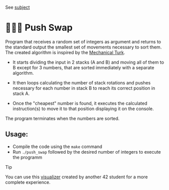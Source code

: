See [subject](https://github.com/cariestevez/push_swap/blob/main/push_swap.en.subject.pdf)

# 🏋️‍♀️🔁  Push Swap
Program that receives a random set of integers as argument and returns to the standard output the smallest set of movements necessary to sort them.
The created algorithm is inspired by the [Mechanical Turk](https://en.wikipedia.org/wiki/Mechanical_Turk).

- It starts dividing the input in 2 stacks (A and B) and moving all of them to B except for 3 numbers, that are sorted immediately with a separate algorithm.

- It then loops calculating the number of stack rotations and pushes necessary for each number in stack B to reach its correct position in stack A.

- Once the "cheapest" number is found, it executes the calculated instruction(s) to move it to that position displaying it on the console.

The program terminates when the numbers are sorted.

## Usage:
* Compile the code using the `make` command
* Run `./push_swap` followed by the desired number of integers to execute the programm

> [!TIP]
> You can use this [visualizer](https://github.com/o-reo/push_swap_visualizer) created by another 42 student for a more complete experience.
